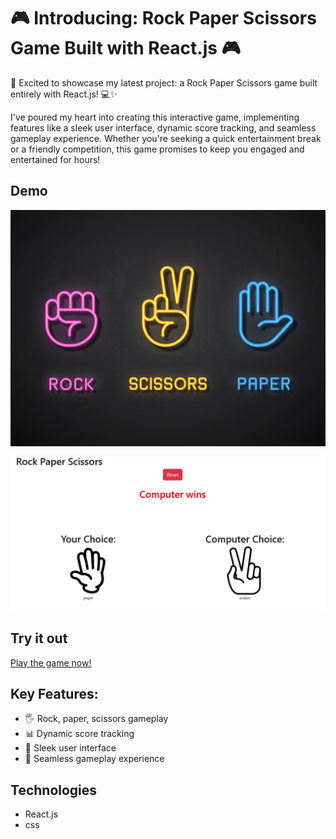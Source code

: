 # 🎮 Introducing: Rock Paper Scissors Game Built with React.js 🎮

🚀 Excited to showcase my latest project: a Rock Paper Scissors game built entirely with React.js! 💻✨

I've poured my heart into creating this interactive game, implementing features like a sleek user interface, dynamic score tracking, and seamless gameplay experience. Whether you're seeking a quick entertainment break or a friendly competition, this game promises to keep you engaged and entertained for hours!
    
## Demo
![Rock Paper Scissors Game Screenshot](https://github.com/venkatagiri3/Rock-paper-Scissor-Game/blob/main/public/rps.png)




![Rock Paper Scissors Game Screenshot](https://github.com/krishnateja-81/Rock-Paper-Scissors/blob/master/winner.JPG)
## Try it out
[Play the game now!](https://kt-rps.netlify.app/)

## Key Features:
- 🖐️ Rock, paper, scissors gameplay
- 📊 Dynamic score tracking
- 🎨 Sleek user interface
- 🔄 Seamless gameplay experience

## Technologies
- React.js
- css
